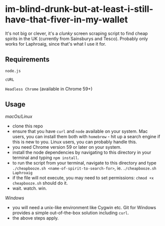 # im-blind-drunk-but-at-least-i-still-have-that-fiver-in-my-wallet
It's not big or clever, it's a _clunky_ screen scraping script to find cheap spirits in the UK (currently from Sainsburys and Tesco). Probably only works for Laphroaig, since that's what I use it for.

## Requirements
`node.js`

`cURL`

`Headless Chrome` (available in Chrome 59+)

## Usage

_macOs/Linux_
* clone this repo
* ensure that you have `curl` and `node` available on your system. Mac users, you can install them both with `homebrew` - hit up a search engine if this is new to you. Linux users, you can probably handle this.
* you need Chrome version 59 or later on your system.
* install the node dependencies by navigating to this directory in your terminal and typing `npm install`.
* to run the script from your terminal, navigate to this directory and type `./cheapbooze.sh <name-of-spirit-to-search-for>`, ie. `./cheapbooze.sh Laphroaig`
* if the file will not execute, you may need to set permissions: `chmod +x cheapbooze.sh` should do it.
* wait. watch. win.

_Windows_
* you will need a unix-like environment like Cygwin etc. Git for Windows provides a simple out-of-the-box solution including `curl`.
* the above steps apply.